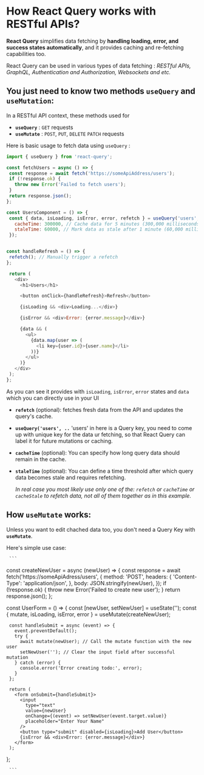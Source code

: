 #  How React Query works with RESTful APIs?

 __React Query__ simplifies data fetching by __handling loading, error, and success states automatically__, and it provides caching and re-fetching capabilities too.

React Query can be used in various types of data fetching : _RESTful APIs, GraphQL, Authentication and Authorization, Websockets and etc._


## You just need to know two methods `useQuery` and `useMutation`: 

In a RESTful API context, these methods used for 
 - __`useQuery`__ : `GET` requests
 - __`useMutate`__ : `POST`, `PUT`, `DELETE` `PATCH` requests


Here is basic usage to fetch data using `useQuery` :

   ```javascript
  import { useQuery } from 'react-query';
  
  const fetchUsers = async () => {
    const response = await fetch('https://someApiAddress/users');
    if (!response.ok) {
      throw new Error('Failed to fetch users');
    }
    return response.json();
  };
  
  const UsersComponent = () => {
    const { data, isLoading, isError, error, refetch } = useQuery('users', fetchUsers, {
      cacheTime: 300000, // Cache data for 5 minutes (300,000 milliseconds)
      staleTime: 60000, // Mark data as stale after 1 minute (60,000 milliseconds)
    });
  

   const handleRefresh = () => {
    refetch(); // Manually trigger a refetch
   };

    return (
      <div>
        <h1>Users</h1>

        <button onClick={handleRefresh}>Refresh</button>

        {isLoading && <div>Loading...</div>}

        {isError && <div>Error: {error.message}</div>}

        {data && (
          <ul>
            {data.map(user => (
              <li key={user.id}>{user.name}</li>
            ))}
          </ul>
        )}
      </div>
    );
   };
   ```

As you can see it provides with `isLoading`, `isError`, `error` states and `data` which you can directly use in your UI

-  __`refetch`__ (optional):  fetches fresh data from the API and updates the query's cache.
  
- __` useQuery('users', .. `__ 'users' in here is a Query key, you need to come up with unique key for the data ur fetching, so that React Query can label it for future mutations or caching.
  
- __`cacheTime`__ (optional): You can specify how long query data should remain in the cache.

- __`staleTime`__ (optional): You can define a time threshold after which query data becomes stale and requires refetching.

  _In real case you most likely use only one of the: `refetch` or  `cacheTime` or `cacheStale` to refetch data, not all of them together as in this example._


## How `useMutate` works:
  Unless you want to edit chached data too, you don't need a Query Key with __`useMutate`__. 

  Here's simple use case: 

     ```
   
   const createNewUser = async (newUser) => {
     const response = await fetch('https://someApiAdress/users', {
       method: 'POST',
       headers: {
         'Content-Type': 'application/json',
       },
       body: JSON.stringify(newUser),
     });
     if (!response.ok) {
       throw new Error('Failed to create new user');
     }
     return response.json();
   };
   
   const UserForm = () => {
     const [newUser, setNewUser] = useState('');
     const { mutate, isLoading, isError, error } = useMutate(createNewUser);
   
     const handleSubmit = async (event) => {
       event.preventDefault();
       try {
         await mutate(newUser); // Call the mutate function with the new user
         setNewUser(''); // Clear the input field after successful mutation
       } catch (error) {
         console.error('Error creating todo:', error);
       }
     };
   
     return (
       <form onSubmit={handleSubmit}>
         <input
           type="text"
           value={newUser}
           onChange={(event) => setNewUser(event.target.value)}
           placeholder="Enter Your Name"
         />
         <button type="submit" disabled={isLoading}>Add User</button>
         {isError && <div>Error: {error.message}</div>}
       </form>
     );
   };
   
   
     ```

  
